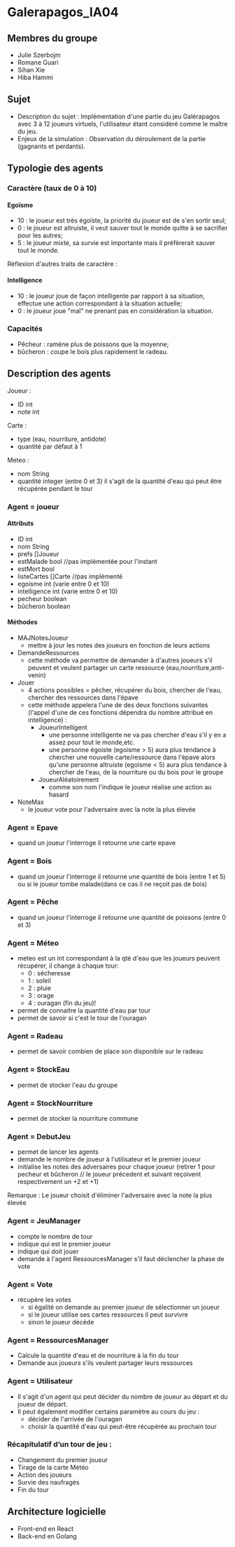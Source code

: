# Galerapagos_IA04

## Membres du groupe
- Julie Szerbojm
- Romane Guari      
- Sihan Xie
- Hiba Hammi

## Sujet 
- Description du sujet : Implémentation d'une partie du jeu Galérapagos avec 3 à 12 joueurs virtuels, l'utilisateur étant considéré comme le maître du jeu.
- Enjeux de la simulation : Observation du déroulement de la partie (gagnants et perdants).

## Typologie des agents
### Caractère (taux de 0 à 10)
#### Egoïsme
- 10 : le joueur est très égoïste, la priorité du joueur est de s'en sortir seul;
- 0 : le joueur est altruiste, il veut sauver tout le monde quitte à se sacrifier pour les autres;
- 5 : le joueur mixte, sa survie est importante mais il préfèrerait sauver tout le monde.

Réflexion d'autres traits de caractère :
#### Intelligence 
- 10 : le joueur joue de façon intelligente par rapport à sa situation, effectue une action correspondant à la situation actuelle;
- 0 : le joueur joue "mal" ne prenant pas en considération la situation.

### Capacités 
- Pêcheur : ramène plus de poissons que la moyenne;
- bûcheron : coupe le bois plus rapidement le radeau.

## Description des agents
Joueur :
- ID int
- note int

Carte :
- type (eau, nourriture, antidote)
- quantité par défaut à 1

Meteo :
- nom String
- quantité integer (entre 0 et 3) il s'agit de la quantité d'eau qui peut être récupérée pendant le tour


### Agent = joueur
#### Attributs
- ID int 
- nom String
- prefs []Joueur
- estMalade bool //pas implémentée pour l'instant
- estMort bool
- listeCartes []Carte //pas implémenté
- egoisme int (varie entre 0 et 10)
- intelligence int (varie entre 0 et 10)
- pecheur boolean
- bûcheron boolean
#### Méthodes
- MAJNotesJoueur
    - mettre à jour les notes des joueurs en fonction de leurs actions
- DemandeRessources
	- cette méthode va permettre de demander à d'autres joueurs s'il peuvent et veulent partager un carte ressource (eau,nourriture,anti-venin)
- Jouer
	- 4 actions possibles = pêcher, récupérer du bois, chercher de l'eau, chercher des ressources dans l'épave
	- cette méthode appelera l'une de des deux fonctions suivantes (l'appel d'une de ces fonctions dépendra du nombre attribué en intelligence) :
		- JoueurIntelligent
			- une personne intelligente ne va pas chercher d'eau s'il y en a assez pour tout le monde,etc. 
			- une personne égoiste (egoisme > 5) aura plus tendance à chercher une nouvelle carte/ressource dans l'épave alors qu'une personne altruiste (egoisme < 5) aura plus tendance à chercher de l'eau, de la nourriture ou du bois pour le groupe
		- JoueurAléatoirement
			- comme son nom l'indique le joueur réalise une action au hasard
- NoteMax 
	- le joueur vote pour l'adversaire avec la note la plus élevée


### Agent = Epave
- quand un joueur l'interroge il retourne une carte epave


### Agent = Bois
- quand un joueur l'interroge il retourne une quantité de bois (entre 1 et 5) ou si le joueur tombe malade(dans ce cas il ne reçoit pas de bois) 

### Agent = Pêche
- quand un joueur l'interroge il retourne une quantité de poissons (entre 0 et 3)
	

### Agent = Méteo
- meteo est un int correspondant à la qté d'eau que les joueurs peuvent récupérer, il change à chaque tour:
	- 0 : sécheresse
	- 1 : soleil
	- 2 : pluie
	- 3 : orage
	- 4 : ouragan (fin du jeu)!
- permet de connaitre la quantité d'eau par tour
- permet de savoir si c'est le tour de l'ouragan

### Agent = Radeau
- permet de savoir combien de place son disponible sur le radeau

### Agent = StockEau
- permet de stocker l'eau du groupe

### Agent = StockNourriture
- permet de stocker la nourriture commune

### Agent = DebutJeu
- permet de lancer les agents
- demande le nombre de joueur à l'utilisateur et le premier joueur
- initialise les notes des adversaires pour chaque joueur 
(retirer 1 pour pecheur et bûcheron // le joueur précedent et suivant reçoivent respectivement un +2 et +1)

Remarque : Le joueur choisit d'éliminer l'adversaire avec la note la plus élevée


### Agent = JeuManager
- compte le nombre de tour
- indique qui est le premier joueur
- indique qui doit jouer
- demande à l'agent RessourcesManager s'il faut déclencher la phase de vote

### Agent = Vote
- récupère les votes
  - si égalité on demande au premier joueur de sélectionner un joueur
  - si le joueur utilise ses cartes ressources il peut survivre
  - sinon le joueur décède 


### Agent = RessourcesManager
- Calcule la quantité d'eau et de nourriture à la fin du tour
- Demande aux joueurs s'ils veulent partager leurs ressources
	
### Agent = Utilisateur
- Il s'agit d'un agent qui peut décider du nombre de joueur au départ et du joueur de départ. 
- Il peut également modifier certains paramètre au cours du jeu :
	- décider de l'arrivée de l'ouragan
	- choisir la quantité d'eau qui peut-être récupérée au prochain tour


### Récapitulatif d’un tour de jeu :
- Changement du premier joueur
- Tirage de la carte Météo
- Action des joueurs
- Survie des naufragés
- Fin du tour

## Architecture logicielle 
- Front-end en React
- Back-end en Golang
